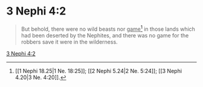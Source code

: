 # 3 Nephi 4:2

> But behold, there were no wild beasts nor <u>game</u>[^a] in those lands which had been deserted by the Nephites, and there was no game for the robbers save it were in the wilderness.

[3 Nephi 4:2](https://www.churchofjesuschrist.org/study/scriptures/bofm/3-ne/4?lang=eng&id=p2#p2)


[^a]: [[1 Nephi 18.25|1 Ne. 18:25]]; [[2 Nephi 5.24|2 Ne. 5:24]]; [[3 Nephi 4.20|3 Ne. 4:20]].  

